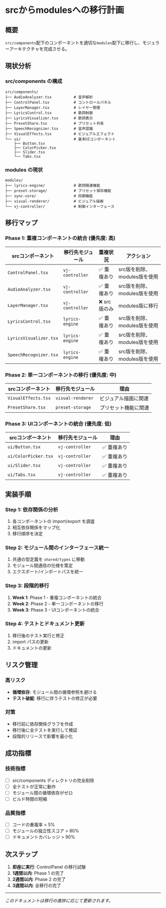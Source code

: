 # srcからmodulesへの移行計画

## 概要
`src/components`配下のコンポーネントを適切な`modules`配下に移行し、モジュラーアーキテクチャを完成させる。

## 現状分析

### src/components の構成
```
src/components/
├── AudioAnalyzer.tsx          # 音声解析
├── ControlPanel.tsx           # コントロールパネル  
├── LayerManager.tsx           # レイヤー管理
├── LyricsControl.tsx          # 歌詞制御
├── LyricsVisualizer.tsx       # 歌詞表示
├── PresetShare.tsx            # プリセット共有
├── SpeechRecognizer.tsx       # 音声認識
├── VisualEffects.tsx          # ビジュアルエフェクト
└── ui/                        # 基本UIコンポーネント
    ├── Button.tsx
    ├── ColorPicker.tsx
    ├── Slider.tsx
    └── Tabs.tsx
```

### modules の現状
```
modules/
├── lyrics-engine/             # 歌詞関連機能
├── preset-storage/            # プリセット保存機能
├── sync-core/                 # 同期機能
├── visual-renderer/           # ビジュアル描画
└── vj-controller/             # 制御インターフェース
```

## 移行マップ

### Phase 1: 重複コンポーネントの統合 (優先度: 高)

| srcコンポーネント | 移行先モジュール | 重複状況 | アクション |
|------------------|----------------|----------|-----------|
| `ControlPanel.tsx` | `vj-controller` | ✅ 重複あり | src版を削除、modules版を使用 |
| `AudioAnalyzer.tsx` | `vj-controller` | ✅ 重複あり | src版を削除、modules版を使用 |
| `LayerManager.tsx` | `vj-controller` | ❌ src版のみ | modules版に移行 |
| `LyricsControl.tsx` | `lyrics-engine` | ✅ 重複あり | src版を削除、modules版を使用 |
| `LyricsVisualizer.tsx` | `lyrics-engine` | ✅ 重複あり | src版を削除、modules版を使用 |
| `SpeechRecognizer.tsx` | `lyrics-engine` | ✅ 重複あり | src版を削除、modules版を使用 |

### Phase 2: 単一コンポーネントの移行 (優先度: 中)

| srcコンポーネント | 移行先モジュール | 理由 |
|------------------|----------------|------|
| `VisualEffects.tsx` | `visual-renderer` | ビジュアル描画に関連 |
| `PresetShare.tsx` | `preset-storage` | プリセット機能に関連 |

### Phase 3: UIコンポーネントの統合 (優先度: 低)

| srcコンポーネント | 移行先モジュール | 理由 |
|------------------|----------------|------|
| `ui/Button.tsx` | `vj-controller` | ✅ 重複あり |
| `ui/ColorPicker.tsx` | `vj-controller` | ✅ 重複あり |
| `ui/Slider.tsx` | `vj-controller` | ✅ 重複あり |
| `ui/Tabs.tsx` | `vj-controller` | ✅ 重複あり |

## 実装手順

### Step 1: 依存関係の分析
1. 各コンポーネントの import/export を調査
2. 相互依存関係をマップ化
3. 移行順序を決定

### Step 2: モジュール間のインターフェース統一
1. 共通の型定義を `shared/types` に移動
2. モジュール間通信の仕様を策定
3. エクスポート/インポートパスを統一

### Step 3: 段階的移行
1. **Week 1**: Phase 1 - 重複コンポーネントの統合
2. **Week 2**: Phase 2 - 単一コンポーネントの移行  
3. **Week 3**: Phase 3 - UIコンポーネントの統合

### Step 4: テストとドキュメント更新
1. 移行後のテスト実行と修正
2. import パスの更新
3. ドキュメントの更新

## リスク管理

### 高リスク
- **循環依存**: モジュール間の循環参照を避ける
- **テスト破綻**: 移行に伴うテストの修正が必要

### 対策
- 移行前に依存関係グラフを作成
- 移行後に全テストを実行して検証
- 段階的リリースで影響を最小化

## 成功指標

### 技術指標
- [ ] src/components ディレクトリの完全削除
- [ ] 全テストが正常に動作
- [ ] モジュール間の循環依存がゼロ
- [ ] ビルド時間の短縮

### 品質指標  
- [ ] コードの重複率 < 5%
- [ ] モジュールの独立性スコア > 80%
- [ ] ドキュメントカバレッジ > 90%

## 次ステップ

1. **即座に実行**: ControlPanel の移行試験
2. **1週間以内**: Phase 1 の完了
3. **2週間以内**: Phase 2 の完了
4. **3週間以内**: 全移行の完了

---

*このドキュメントは移行の進捗に応じて更新されます。*
